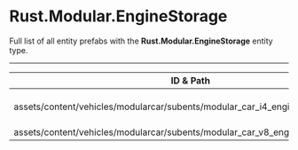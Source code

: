 # Rust.Modular.EngineStorage
Full list of all <Badge type="warning" text="2"/> entity prefabs with the **Rust.Modular.EngineStorage** entity type.

---
| ID & Path |
| --- |
| <Badge type="tip" text="3092307067"/> <br> assets/content/vehicles/modularcar/subents/modular_car_i4_engine_storage.prefab |
| <Badge type="tip" text="4151790624"/> <br> assets/content/vehicles/modularcar/subents/modular_car_v8_engine_storage.prefab |
